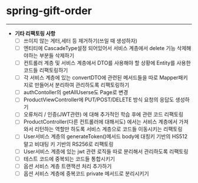 # spring-gift-order


---

- **기타 리팩토링 사항**
    - [ ] 쓰이지 않는 게터,세터 등 제거하기(쓰일 때 생성하자)
    - [ ] 엔티티에 CascadeType설정 되어있어서 서비스 계층에서 delete 기능 삭제해야하는 부분들 삭제하기
    - [ ] 컨트롤러 계층 및 서비스 계층에서 DTO를 사용해야 할 상황에 Entity를 사용한 코드들 리팩토링하기
    - [ ] 각 서비스 계층에 있는 convertDTO에 관련된 메서드들을 따로 Mapper패키지로 만들어서 분리하여 관리하도록 리팩토링하기
    - [ ] authContoller의 getAllUserse도 Page로 변경
    - [ ] ProductViewController에 PUT/POST/DELETE 방식 요청의 응답도 생성하기
    - [ ] 오류처리 / 인증(JWT관련) 에 대해 추가적인 학습 후에 관련 코드 리팩토링
    - [ ] ProductController(다른 컨트롤러에 대해서도) 에서는 서비스 계층에서 가져와서 리턴하는 역할만 하도록 서비스 계층으로 코드들 이동시키는 리팩토링
    - [ ] User서비스 계층의 generateToken()메서드 body에 대칭키 기반의 HS512 말고 비대팅 키 기반의 RS256로 리팩토링
    - [ ] User서비스 계층에 있는 jwt 관련 로직들 따로 분리해서 관리하도록 리팩토링
    - [ ] 테스트 코드에 중복되는 코드들 통합시키기
    - [ ] 옵션 서비스 계층 트랜잭션 처리 추가하기
    - [ ] 옵션 서비스 계층에 중복코드 private 메서드로 분리시키기